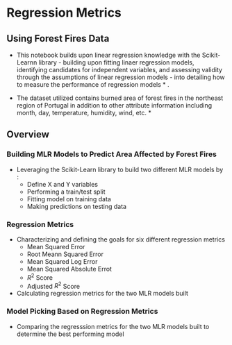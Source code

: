 # Regression Metrics 
## Using Forest Fires Data 
* This notebook builds upon linear regression knowledge with the Scikit-Learnn library - building upon fitting linaer regression models, identifying candidates for independent variables, and assessing validity through the assumptions of linear regression models - into detailing how to measure the performance of regression models * . 

* The dataset utilized contains burned area of forest fires in the northeast region of Portugal in addition to other attribute information including month, day, temperature, humidity, wind, etc. * 

## Overview 

### Building MLR Models to Predict Area Affected by Forest Fires
- Leveraging the Scikit-Learn library to build two different MLR models by : 
  - Define X and Y variables
  - Performing a train/test split
  - Fitting model on training data 
  - Making predictions on testing data 


### Regression Metrics 
- Characterizing and defining the goals for six different regression metrics
  - Mean Squared Error
  - Root Meann Squared Error
  - Mean Squared Log Error
  - Mean Squared Absolute Errot
  - $R^2$ Score  
  - Adjusted $R^2$ Score  
- Calculating regression metrics for the two MLR models built 

### Model Picking Based on Regression Metrics
- Comparing the regresssion metrics for the two MLR models built to determine the best performing model  
